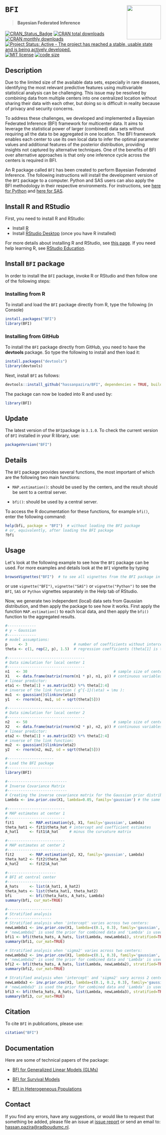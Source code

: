 
# `BFI` <img src="./man/figures/BFI_Hexagon_blue2.png" align="right" width="110px"/>

> #### Bayesian Federated Inference

<!-- badges: start -->
[![CRAN\_Status\_Badge](https://www.r-pkg.org/badges/version/BFI)](https://cran.r-project.org/package=BFI)
[![CRAN total downloads](https://cranlogs.r-pkg.org/badges/grand-total/BFI)](https://cran.r-project.org/package=BFI)
[![CRAN monthly downloads](https://cranlogs.r-pkg.org/badges/BFI)](https://CRAN.R-project.org/package=BFI)
[![Project Status: Active - The project has reached a stable, usable state and is being actively developed.](https://www.repostatus.org/badges/latest/active.svg)](https://www.repostatus.org/#active)
[![MIT license](https://img.shields.io/badge/license-MIT-brightgreen.svg)]( https://opensource.org/license/mit)
[![code size](https://img.shields.io/github/languages/code-size/hassanpazira/BFI.svg)](https://github.com/hassanpazira/BFI)
<!-- badges: end -->

## Description

Due to the limited size of the available data sets, especially in rare diseases, identifying the most relevant predictive features using multivariable statistical analysis can be challenging. This issue may be resolved by combining data from multiple centers into one centralized location without sharing their data with each other, but doing so is difficult in reality because of privacy and security concerns.

To address these challenges, we developed and implemented a Bayesian Federated Inference (BFI) framework for multicenter data. It aims to leverage the statistical power of larger (combined) data sets without requiring all the data to be aggregated in one location. The BFI framework enables each center to use its own local data to infer the optimal parameter values and additional features of the posterior distribution, providing insights not captured by alternative techniques. One of the benefits of BFI over alternative approaches is that only one inference cycle across the centers is required in BFI.

An R package called `BFI` has been created to perform Bayesian Federated Inference. The following instructions will install the development version of the `BFI` package to a computer.
Python and SAS users can also apply the BFI methodology in their respective environments.
For instructions, see [here for Python](https://hassanpazira.github.io/BFI/articles/Python.html) and [here for SAS](https://hassanpazira.github.io/BFI/articles/SAS.html).


## Install R and RStudio

First, you need to install R and RStudio:

* Install [R](https://www.R-project.org/)
* Install [RStudio Desktop](https://posit.co/download/rstudio-desktop/) (once you have R installed)

For more details about installing R and RStudio, see [this page](https://andreashandel.github.io/MADAcourse/content/module-intro-tools/tools-randrstudio.html).
If you need help learning R, see [RStudio Education](https://education.rstudio.com/learn/).


## Install `BFI` package

In order to install the `BFI` package, invoke R or RStudio and then follow one of the following steps:


### Installing from R
To install and load the `BFI` package directly from R, type the following (in Console)
``` r
install.packages("BFI")
library(BFI)
```

### Installing from GitHub
To install the `BFI` package directly from GitHub, you need to have the **devtools** package. So type the following to install and then load it:

``` r
install.packages("devtools")
library(devtools)
```

Next, install `BFI` as follows:

``` r
devtools::install_github("hassanpazira/BFI", dependencies = TRUE, build_vignettes = TRUE, force = TRUE)
```

The package can now be loaded into R and used by:

``` r
library(BFI)
```

## Update

The latest version of the `BFI`package is `3.1.0`. To check the current version of `BFI` installed in your R library, use:

``` r
packageVersion("BFI")
```

## Details

The `BFI` package provides several functions, the most important of which are the following two main functions:

-   `MAP.estimation()`: should be used by the centers, and the result should be sent to a central server.

-   `bfi()`: should be used by a central server.

To access the R documentation for these functions, for example `bfi()`, enter the following command:

``` r
help(bfi, package = "BFI")  # without loading the BFI package
# or, equivalently, after loading the BFI package 
?bfi
```


## Usage

Let's look at the following example to see how the `BFI` package can be used. For more examples and details look at the `BFI` vignette by typing

``` r
browseVignettes("BFI")  # to see all vignettes from the BFI package in an HTML browser.
```
or use `vignette("BFI")`, `vignette("SAS")` or `vignette("Python")` to see the `BFI`, `SAS` or `Python` vignettes separately in the Help tab of RStudio.


Now, we generate two independent (local) data sets from Gaussian distribution, and then apply the package to see how it works. First apply the function `MAP.estimation()` to each local data, and then apply the `bfi()` function to the aggregated results.

``` r
#-------------
# y ~ Gaussian
#-------------
# model assumptions:
p     <- 3                     # number of coefficients without intercept
theta <- c(1, rep(2, p), 1.5)  # regression coefficients (theta[1] is the intercept) and sigma2 = 1.5

#-----------------------------------
# Data simulation for local center 1
#-----------------------------------
n1   <- 30                                       # sample size of center 1
X1   <- data.frame(matrix(rnorm(n1 * p), n1, p)) # continuous variables
# linear predictor:
eta1 <- theta[1] + as.matrix(X1) %*% theta[2:4]
# inverse of the link function ( g^{-1}(\eta) = \mu ):
mu1  <- gaussian()$linkinv(eta1)
y1   <- rnorm(n1, mu1, sd = sqrt(theta[5]))

#-----------------------------------
# Data simulation for local center 2
#-----------------------------------
n2   <- 50                                       # sample size of center 2
X2   <- data.frame(matrix(rnorm(n2 * p), n2, p)) # continuous variables
# linear predictor:
eta2 <- theta[1] + as.matrix(X2) %*% theta[2:4]
# inverse of the link function:
mu2  <- gaussian()$linkinv(eta2)
y2   <- rnorm(n2, mu2, sd = sqrt(theta[5]))

#---------------------
# Load the BFI package
#---------------------
library(BFI)

#---------------------------
# Inverse Covariance Matrix
#---------------------------
# Creating the inverse covariance matrix for the Gaussian prior distribution:
Lambda <- inv.prior.cov(X1, lambda=0.05, family='gaussian') # the same for both centers

#--------------------------
# MAP estimates at center 1
#--------------------------
fit1       <- MAP.estimation(y1, X1, family='gaussian', Lambda)
theta_hat1 <- fit1$theta_hat # intercept and coefficient estimates
A_hat1     <- fit1$A_hat     # minus the curvature matrix

#--------------------------
# MAP estimates at center 2
#--------------------------
fit2       <- MAP.estimation(y2, X2, family='gaussian', Lambda)
theta_hat2 <- fit2$theta_hat
A_hat2     <- fit2$A_hat

#----------------------
# BFI at central center
#----------------------
A_hats     <- list(A_hat1, A_hat2)
theta_hats <- list(theta_hat1, theta_hat2)
bfi        <- bfi(theta_hats, A_hats, Lambda)
summary(bfi, cur_mat=TRUE)

#--------------------
# Stratified analysis
#--------------------
# Stratified analysis when 'intercept' varies across two centers:
newLambda1 <- inv.prior.cov(X1, lambda=c(0.1, 0.3), family='gaussian', stratified=TRUE, strat_par = 1)
# 'newLambda1' is used the prior for combined data and 'Lambda' is used the prior for locals
bfi1 <- bfi(theta_hats, A_hats, list(Lambda, newLambda1), stratified=TRUE, strat_par=1)
summary(bfi1, cur_mat=TRUE)

# Stratified analysis when 'sigma2' varies across two centers:
newLambda2 <- inv.prior.cov(X1, lambda=c(0.1, 0.3), family='gaussian', stratified=TRUE, strat_par = 2)
# 'newLambda2' is used the prior for combined data and 'Lambda' is used the prior for locals
bfi2 <- bfi(theta_hats, A_hats, list(Lambda, newLambda2), stratified=TRUE, strat_par=2)
summary(bfi2, cur_mat=TRUE)

# Stratified analysis when 'intercept' and 'sigma2' vary across 2 centers:
newLambda3 <- inv.prior.cov(X1, lambda=c(0.1, 0.2, 0.3), family='gaussian', stratified=TRUE, strat_par = c(1, 2))
# 'newLambda3' is used the prior for combined data and 'Lambda' is used the prior for locals
bfi3 <- bfi(theta_hats, A_hats, list(Lambda, newLambda3), stratified=TRUE, strat_par=1:2)
summary(bfi3, cur_mat=TRUE)

```

## Citation

To cite `BFI` in publications, please use:

``` r
citation("BFI")
```


## Documentation

Here are some of technical papers of the package:

-   [BFI for Generalized Linear Models (GLMs)](https://doi.org/10.1002/sim.10072)

-   [BFI for Survival Models](https://arxiv.org/abs/2404.17464)

-   [BFI in Heterogeneous Populations](https://doi.org/10.1017/rsm.2025.6)


## Contact

If you find any errors, have any suggestions, or would like to request that something be added, please file an issue at [issue report](https://github.com/hassanpazira/BFI/issues/) or send an email to: hassan.pazira@radboudumc.nl.

